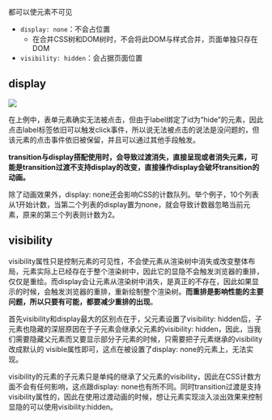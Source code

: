 都可以使元素不可见

- `display: none`：不会占位置
	- 在合并CSS树和DOM树时，不会将此DOM与样式合并，页面单独只存在DOM
- `visibility: hidden`：会占据页面位置

## display

![](https://pic2.zhimg.com/v2-9fe6a344cf4f1e5a5d2ec18382299b39_b.webp?consumer=ZHI_MENG)

在上例中，表单元素确实无法被点击，但由于label绑定了id为“hide”的元素，因此点击label标签依旧可以触发click事件，所以说无法被点击的说法是没问题的，但该元素的点击事件依旧被保留，并且可以通过其他手段触发。

**transition与display搭配使用时，会导致过渡消失，直接呈现或者消失元素，可能是transition过渡不支持display的改变，直接操作display会破坏transition的动画。**

除了动画效果外，display: none还会影响CSS的计数队列。举个例子，10个列表从1开始计数，当第二个列表的display置为none，就会导致计数器忽略当前元素，原来的第三个列表则计数为2。

## visibility

visibility属性只是控制元素的可见性，不会使元素从渲染树中消失或改变整体布局，元素实际上已经存在于整个渲染树中，因此它的显隐不会触发浏览器的重排，仅仅是重绘。而display会让元素从渲染树中消失，是真正的不存在，因此如果显示的时候，会触发浏览器的重排，重新绘制整个渲染树。**而重排是影响性能的主要问题，所以只要有可能，都要减少重排的出现**。

首先visibility和display最大的区别点在于，父元素设置了visibility: hidden后，子元素也隐藏的深层原因在于子元素会继承父元素的visibility: hidden，因此，当我们需要隐藏父元素而又要显示部分子元素的时候，只需要把子元素继承的visibility改成默认的 visible属性即可，这点在被设置了display: none的元素上，无法实现。

visibility的元素的子元素只是单纯的继承了父元素的visibility，因此在CSS计数方面不会有任何影响，这点跟display: none也有所不同。同时transition过渡是支持visibility属性的，因此在使用过渡动画的时候，想让元素实现淡入淡出效果来控制显隐的可以使用visibility:hidden。